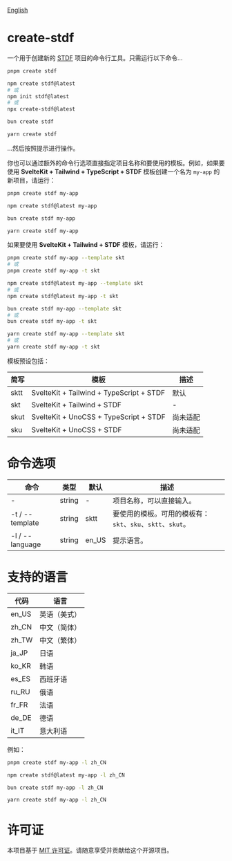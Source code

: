 [English](https://github.com/any-tdf/stdf/blob/next/packages/create-stdf/README.md)

# create-stdf

一个用于创建新的 [STDF](https://stdf.design) 项目的命令行工具。只需运行以下命令...

<!-- :::code-groups -->
<!-- pnpm -->

```sh
pnpm create stdf
```

<!-- :: -->
<!-- npm -->

```sh
npm create stdf@latest
# 或
npm init stdf@latest
# 或
npx create-stdf@latest
```

<!-- :: -->
<!-- bun -->

```sh
bun create stdf
```

<!-- :: -->
<!-- yarn -->

```sh
yarn create stdf
```

<!-- ::: -->

...然后按照提示进行操作。

你也可以通过额外的命令行选项直接指定项目名称和要使用的模板。例如，如果要使用 **SvelteKit + Tailwind + TypeScript + STDF** 模板创建一个名为 `my-app` 的新项目，请运行：

<!-- :::code-groups -->
<!-- pnpm -->

```sh
pnpm create stdf my-app
```

<!-- :: -->
<!-- npm -->

```sh
npm create stdf@latest my-app
```

<!-- :: -->
<!-- bun -->

```sh
bun create stdf my-app
```

<!-- :: -->
<!-- yarn -->

```sh
yarn create stdf my-app
```

<!-- ::: -->

如果要使用 **SvelteKit + Tailwind + STDF** 模板，请运行：

<!-- :::code-groups -->
<!-- pnpm -->

```sh
pnpm create stdf my-app --template skt
# 或
pnpm create stdf my-app -t skt
```

<!-- :: -->
<!-- npm -->

```sh
npm create stdf@latest my-app --template skt
# 或
npm create stdf@latest my-app -t skt
```

<!-- :: -->
<!-- bun -->

```sh
bun create stdf my-app --template skt
# 或
bun create stdf my-app -t skt
```

<!-- :: -->
<!-- yarn -->

```sh
yarn create stdf my-app --template skt
# 或
yarn create stdf my-app -t skt
```

<!-- ::: -->

模板预设包括：

| 简写 | 模板                                     | 描述     |
| ---- | ---------------------------------------- | -------- |
| sktt | SvelteKit + Tailwind + TypeScript + STDF | 默认     |
| skt  | SvelteKit + Tailwind + STDF              | -        |
| skut | SvelteKit + UnoCSS + TypeScript + STDF   | 尚未适配 |
| sku  | SvelteKit + UnoCSS + STDF                | 尚未适配 |

# 命令选项

| 命令            | 类型   | 默认  | 描述                                                       |
| --------------- | ------ | ----- | ---------------------------------------------------------- |
| -               | string | -     | 项目名称，可以直接输入。                                   |
| -t / --template | string | sktt  | 要使用的模板。可用的模板有：`skt`、`sku`、`sktt`、`skut`。 |
| -l / --language | string | en_US | 提示语言。                                                 |

# 支持的语言

| 代码  | 语言         |
| ----- | ------------ |
| en_US | 英语（美式） |
| zh_CN | 中文（简体） |
| zh_TW | 中文（繁体） |
| ja_JP | 日语         |
| ko_KR | 韩语         |
| es_ES | 西班牙语     |
| ru_RU | 俄语         |
| fr_FR | 法语         |
| de_DE | 德语         |
| it_IT | 意大利语     |

例如：

<!-- :::code-groups -->
<!-- pnpm -->

```sh
pnpm create stdf my-app -l zh_CN
```

<!-- :: -->
<!-- npm -->

```sh
npm create stdf@latest my-app -l zh_CN
```

<!-- :: -->
<!-- bun -->

```sh
bun create stdf my-app -l zh_CN
```

<!-- :: -->
<!-- yarn -->

```sh
yarn create stdf my-app -l zh_CN
```

<!-- ::: -->

# 许可证

本项目基于 [MIT 许可证](https://github.com/any-tdf/stdf/blob/main/LICENSE)。请随意享受并贡献给这个开源项目。
